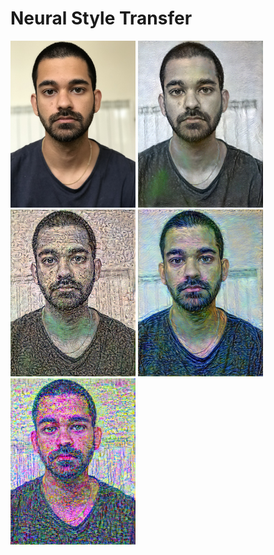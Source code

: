 # Neural Style Transfer

<p float="left">
  <img src="images/original.jpg" width="200" />
  <img src="images/style1.png" width="200" /> 
  <img src="images/style2.png" width="200" />
  <img src="images/style3.png" width="200" /> 
  <img src="images/style4.png" width="200" />
</p>
